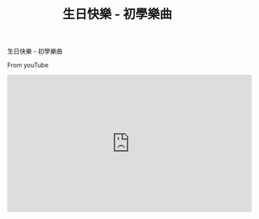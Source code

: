 ﻿---
title: 生日快樂 - 初學樂曲
---
生日快樂 - 初學樂曲

From youTube
<iframe width="560" height="315" src="https://www.youtube.com/embed/WQR8uVktMfg" title="生日快樂 - 吳老師鋼琴教學" frameborder="0" allow="accelerometer; autoplay; clipboard-write; encrypted-media; gyroscope; picture-in-picture; web-share" allowfullscreen></iframe>








